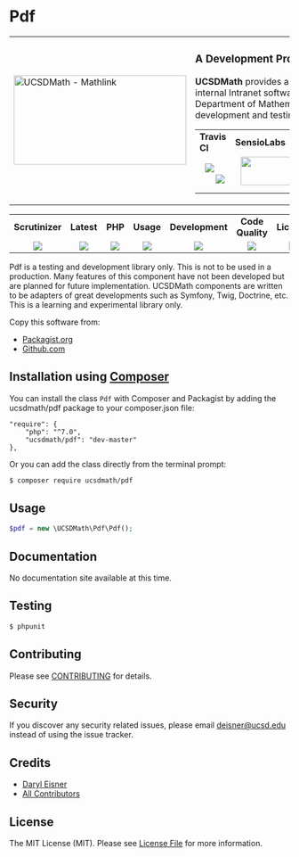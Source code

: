# Pdf
<table border="0">
  <tr>
    <td width="310"><img height="160" width="310"alt="UCSDMath - Mathlink" src="https://github.com/ucsdmath/Testing/blob/master/ucsdmath-logo.png"></td>
    <td><h3>A Development Project in PHP</h3><p><strong>UCSDMath</strong> provides a testing framework for general internal Intranet software applications for the UCSD, Department of Mathematics. This is used for development and testing only. [not for production]</p>

<table width="550"><tr><td width="120"><b>Travis CI</b></td><td width="250"><b>SensioLabs</b></td><td width="180"><b>Dependencies</b></td></tr><tr>
    <td width="120" align="center">
        <a href="https://travis-ci.org/ucsdmath/Pdf">
        <img src="https://travis-ci.org/ucsdmath/Pdf.svg?branch=master" style="float: left; margin: 0px 0px 10px 10px;"></a><br>
        <a href="https://www.codacy.com/app/ucsdmath-project/Pdf">
        <img src="https://api.codacy.com/project/badge/Grade/f56a17b8f30b4ce785130f10716a9ad6"></a></td>
    <td width="250" align="center">
        <a href="https://insight.sensiolabs.com/projects/3bcdb84d-acff-42b3-ae7f-79823b8a8ad6">
        <img src="https://insight.sensiolabs.com/projects/3bcdb84d-acff-42b3-ae7f-79823b8a8ad6/big.png" style="float: right; margin: 0px 0px 10px 10px;" width="212" height="51"></a></td>
    <td width="180" align="center">
        <a href="https://www.versioneye.com/user/projects/577fbaa65bb139003969daa5">
        <img src="https://www.versioneye.com/user/projects/577fbaa65bb139003969daa5/badge.png?style=flat" style="float:left;margin:0px 0px 10px 10px;"></a><br>
        <a href="https://codeclimate.com/github/ucsdmath/Pdf">
        <img src="https://codeclimate.com/github/ucsdmath/Pdf/badges/gpa.svg"></a>
</td></tr></table></td></tr></table>
<table width="880"><tr><td width="116" align="center"><b>Scrutinizer</b></td><td width="112" align="center"><b>Latest</b></td><td width="108" align="center"><b>PHP</b></td><td width="150" align="center"><b>Usage</b></td><td width="142" align="center"><b>Development</b></td><td width="142" align="center"><b>Code Quality</b></td><td width="110" align="center"><b>License</b></td></tr><tr>
    <td valign="top" width="116" align="center">
        <a href="https://scrutinizer-ci.com/g/ucsdmath/Pdf/build-status/master">
        <img src="https://scrutinizer-ci.com/g/ucsdmath/Pdf/badges/build.png?b=master"></a></td>
    <td valign="top" width="112" align="center">
        <a href="https://packagist.org/packages/ucsdmath/Pdf">
        <img src="https://poser.pugx.org/ucsdmath/Pdf/v/stable"></a></td>
    <td valign="top" width="108" align="center">
        <a href="https://php.net/">
        <img src="https://img.shields.io/badge/php-%3E%3D%207.0-8892BF.svg"></a></td>
    <td valign="top" width="150" align="center">
        <a href="https://packagist.org/packages/ucsdmath/Pdf">
        <img src="https://poser.pugx.org/ucsdmath/Pdf/downloads"></a></td>
    <td valign="top" width="142" align="center">
        <a href="https://packagist.org/packages/ucsdmath/Pdf">
        <img src="https://poser.pugx.org/ucsdmath/Pdf/v/unstable"></a></td>
    <td valign="top" width="142" align="center">
        <a href="https://scrutinizer-ci.com/g/ucsdmath/Pdf/?branch=master">
        <img src="https://scrutinizer-ci.com/g/ucsdmath/Pdf/badges/quality-score.png?b=master"></a></td>
    <td valign="top" width="110" align="center">
        <a href="https://packagist.org/packages/ucsdmath/Pdf">
        <img src="https://poser.pugx.org/ucsdmath/Pdf/license"></a></td>
</tr></table>

Pdf is a testing and development library only. This is not to be used in a production.
Many features of this component have not been developed but are planned for future implementation.  UCSDMath components are written to be adapters of great developments such as Symfony, Twig, Doctrine, etc. This is a learning and experimental library only.

Copy this software from:
- [Packagist.org](https://packagist.org/packages/ucsdmath/Pdf)
- [Github.com](https://github.com/ucsdmath/Pdf)

## Installation using [Composer](http://getcomposer.org/)
You can install the class ```Pdf``` with Composer and Packagist by
adding the ucsdmath/pdf package to your composer.json file:

```
"require": {
    "php": "^7.0",
    "ucsdmath/pdf": "dev-master"
},
```
Or you can add the class directly from the terminal prompt:

```bash
$ composer require ucsdmath/pdf
```

## Usage

``` php
$pdf = new \UCSDMath\Pdf\Pdf();
```

## Documentation

No documentation site available at this time.
<!-- [Check out the documentation](http://math.ucsd.edu/~deisner/documentation/Pdf/) -->

## Testing

``` bash
$ phpunit
```

## Contributing

Please see [CONTRIBUTING](CONTRIBUTING.md) for details.

## Security

If you discover any security related issues, please email deisner@ucsd.edu instead of using the issue tracker.

## Credits

- [Daryl Eisner](https://github.com/UCSDMath)
- [All Contributors](../../contributors)

## License

The MIT License (MIT). Please see [License File](LICENSE) for more information.
